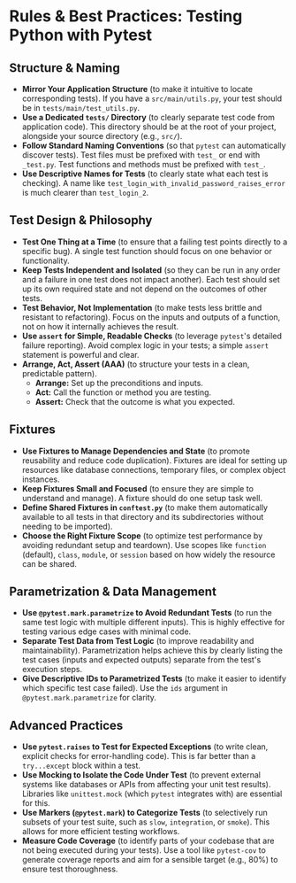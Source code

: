 # Rules & Best Practices: Testing Python with Pytest

## **Structure & Naming**
*   **Mirror Your Application Structure** (to make it intuitive to locate corresponding tests). If you have a `src/main/utils.py`, your test should be in `tests/main/test_utils.py`.
*   **Use a Dedicated `tests/` Directory** (to clearly separate test code from application code). This directory should be at the root of your project, alongside your source directory (e.g., `src/`).
*   **Follow Standard Naming Conventions** (so that `pytest` can automatically discover tests). Test files must be prefixed with `test_` or end with `_test.py`. Test functions and methods must be prefixed with `test_`.
*   **Use Descriptive Names for Tests** (to clearly state what each test is checking). A name like `test_login_with_invalid_password_raises_error` is much clearer than `test_login_2`.

## **Test Design & Philosophy**
*   **Test One Thing at a Time** (to ensure that a failing test points directly to a specific bug). A single test function should focus on one behavior or functionality.
*   **Keep Tests Independent and Isolated** (so they can be run in any order and a failure in one test does not impact another). Each test should set up its own required state and not depend on the outcomes of other tests.
*   **Test Behavior, Not Implementation** (to make tests less brittle and resistant to refactoring). Focus on the inputs and outputs of a function, not on how it internally achieves the result.
*   **Use `assert` for Simple, Readable Checks** (to leverage `pytest`'s detailed failure reporting). Avoid complex logic in your tests; a simple `assert` statement is powerful and clear.
*   **Arrange, Act, Assert (AAA)** (to structure your tests in a clean, predictable pattern).
    *   **Arrange:** Set up the preconditions and inputs.
    *   **Act:** Call the function or method you are testing.
    *   **Assert:** Check that the outcome is what you expected.

## **Fixtures**
*   **Use Fixtures to Manage Dependencies and State** (to promote reusability and reduce code duplication). Fixtures are ideal for setting up resources like database connections, temporary files, or complex object instances.
*   **Keep Fixtures Small and Focused** (to ensure they are simple to understand and manage). A fixture should do one setup task well.
*   **Define Shared Fixtures in `conftest.py`** (to make them automatically available to all tests in that directory and its subdirectories without needing to be imported).
*   **Choose the Right Fixture Scope** (to optimize test performance by avoiding redundant setup and teardown). Use scopes like `function` (default), `class`, `module`, or `session` based on how widely the resource can be shared.

## **Parametrization & Data Management**
*   **Use `@pytest.mark.parametrize` to Avoid Redundant Tests** (to run the same test logic with multiple different inputs). This is highly effective for testing various edge cases with minimal code.
*   **Separate Test Data from Test Logic** (to improve readability and maintainability). Parametrization helps achieve this by clearly listing the test cases (inputs and expected outputs) separate from the test's execution steps.
*   **Give Descriptive IDs to Parametrized Tests** (to make it easier to identify which specific test case failed). Use the `ids` argument in `@pytest.mark.parametrize` for clarity.

## **Advanced Practices**
*   **Use `pytest.raises` to Test for Expected Exceptions** (to write clean, explicit checks for error-handling code). This is far better than a `try...except` block within a test.
*   **Use Mocking to Isolate the Code Under Test** (to prevent external systems like databases or APIs from affecting your unit test results). Libraries like `unittest.mock` (which `pytest` integrates with) are essential for this.
*   **Use Markers (`@pytest.mark`) to Categorize Tests** (to selectively run subsets of your test suite, such as `slow`, `integration`, or `smoke`). This allows for more efficient testing workflows.
*   **Measure Code Coverage** (to identify parts of your codebase that are not being executed during your tests). Use a tool like `pytest-cov` to generate coverage reports and aim for a sensible target (e.g., 80%) to ensure test thoroughness.